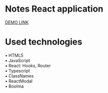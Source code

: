 # Notes React application

[DEMO LINK](https://workacccom.github.io/notes_react/)

# Used technologies

• HTML5\
• JavaScript\
• React: Hooks, Router\
• Typescript\
• ClassNames\
• ReactModal\
• Boolma



